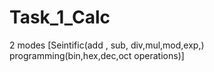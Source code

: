 # Task_1_Calc
2 modes [Seintific(add , sub, div,mul,mod,exp,) 
programming(bin,hex,dec,oct operations)]
